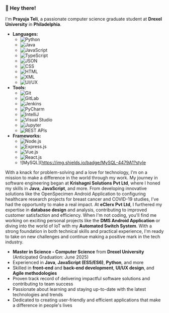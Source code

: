 ### 👋 Hey there! 

I'm **Prayuja Teli**, a passionate computer science graduate student at **Drexel University** in **Philadelphia**. 

- **Languages:** 
  - ![Python](https://img.shields.io/badge/Python-3776AB?style=for-the-badge&logo=python&logoColor=white) 
  - ![Java](https://img.shields.io/badge/Java-007396?style=for-the-badge&logo=java&logoColor=white) 
  - ![JavaScript](https://img.shields.io/badge/JavaScript-F7DF1E?style=for-the-badge&logo=javascript&logoColor=black)
  - ![TypeScript](https://img.shields.io/badge/TypeScript-3178C6?style=for-the-badge&logo=typescript&logoColor=white)
  - ![JSON](https://img.shields.io/badge/JSON-000000?style=for-the-badge&logo=json&logoColor=white)
  - ![CSS](https://img.shields.io/badge/CSS-1572B6?style=for-the-badge&logo=css3&logoColor=white)
  - ![HTML](https://img.shields.io/badge/HTML-239120?style=for-the-badge&logo=html5&logoColor=white)
  - ![XML](https://img.shields.io/badge/XML-0B68AB?style=for-the-badge&logo=xml&logoColor=white)
  - ![UI/UX](https://img.shields.io/badge/UI%2FUX-FF69B4?style=for-the-badge&logo=adobe&logoColor=white)
- **Tools:** 
  - ![Git](https://img.shields.io/badge/Git-F05032?style=for-the-badge&logo=git&logoColor=white)
  - ![GitLab](https://img.shields.io/badge/GitLab-FCA121?style=for-the-badge&logo=gitlab&logoColor=white)
  - ![Jenkins](https://img.shields.io/badge/Jenkins-D24939?style=for-the-badge&logo=jenkins&logoColor=white)
  - ![PyCharm](https://img.shields.io/badge/PyCharm-000000?style=for-the-badge&logo=pycharm&logoColor=white)
  - ![IntelliJ](https://img.shields.io/badge/IntelliJ_IDEA-000000?style=for-the-badge&logo=intellij-idea&logoColor=white)
  - ![Visual Studio](https://img.shields.io/badge/Visual_Studio-5C2D91?style=for-the-badge&logo=visual-studio&logoColor=white)
  - ![Jupyter](https://img.shields.io/badge/Jupyter-F37626?style=for-the-badge&logo=jupyter&logoColor=white)
  - ![REST APIs](https://img.shields.io/badge/REST_APIs-000000?style=for-the-badge&logo=rest&logoColor=white)
- **Frameworks:** 
  - ![Node.js](https://img.shields.io/badge/Node.js-43853D?style=for-the-badge&logo=node.js&logoColor=white)
  - ![Express.js](https://img.shields.io/badge/Express.js-000000?style=for-the-badge&logo=express&logoColor=white)
  - ![Vue.js](https://img.shields.io/badge/Vue.js-4FC08D?style=for-the-badge&logo=vue.js&logoColor=white)
  - ![React.js](https://img.shields.io/badge/React-61DAFB?style=for-the-badge&logo=react&logoColor=white)
  - ![MySQL](https://img.shields.io/badge/MySQL-4479A1?style

With a knack for problem-solving and a love for technology, I'm on a mission to make a difference in the world through my work. My journey in software engineering began at **Krishagni Solutions Pvt Ltd**, where I honed my skills in **Java**, **JavaScript**, and more. From developing innovative solutions like the OpenSpecimen Android Application to configuring healthcare research projects for breast cancer and COVID-19 studies, I've had the opportunity to make a real impact. At **eClerx Pvt Ltd**, I furthered my expertise in **database design** and analysis, contributing to improved customer satisfaction and efficiency. When I'm not coding, you'll find me working on exciting personal projects like the **DMS Android Application** or diving into the world of IoT with my **Automated Switch System**. With a strong foundation in both technical skills and practical experience, I'm ready to take on new challenges and continue making a positive mark in the tech industry.

- **Master in Science - Computer Science** from **Drexel University** (Anticipated Graduation: June 2025)
- Experienced in **Java**, **JavaScript (ES5/ES6)**, **Python**, and more
- Skilled in **front-end** and **back-end development**, **UI/UX design**, and **Agile methodologies**
- Proven track record of delivering impactful software solutions and contributing to team success
- Passionate about learning and staying up-to-date with the latest technologies and trends
- Dedicated to creating user-friendly and efficient applications that make a difference in people's lives
